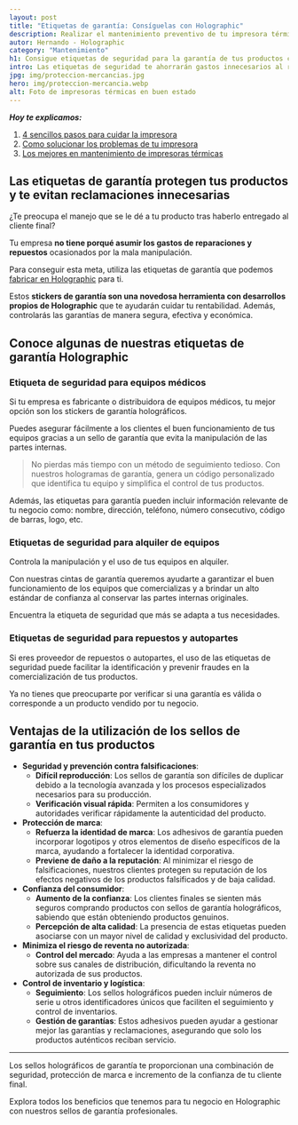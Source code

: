 ```yaml
---
layout: post
title: "Etiquetas de garantía: Consíguelas con Holographic"
description: Realizar el mantenimiento preventivo de tu impresora térmica te va a ahorra mucho dinero. Son unos pasos sencillos. Aprende cómo hacerlo con Holographic
autor: Hernando - Holographic
category: "Mantenimiento"
h1: Consigue etiquetas de seguridad para la garantía de tus productos con Holographic
intro: Las etiquetas de seguridad te ahorrarán gastos innecesarios al regular las garantías que ofrece tu empresa. ¡Conócelas!
jpg: img/proteccion-mercancias.jpg
hero: img/proteccion-mercancia.webp
alt: Foto de impresoras térmicas en buen estado
---
```

***Hoy te explicamos:***

1. [4 sencillos pasos para cuidar la impresora](#1-inspección-visual-de-la-impresora-térmica)
2. [Como solucionar los problemas de tu impresora](#solución-de-problemas-comunes-en-impresoras-térmicas)
3. [Los mejores en mantenimiento de impresoras térmicas](#el-mejor-servicio-técnico-para-impresoras-térmicas-lo-encuentras-en-holographic)

## Las etiquetas de garantía protegen tus productos y te evitan reclamaciones innecesarias

¿Te preocupa el manejo que se le dé a tu producto tras haberlo entregado al cliente final?

Tu empresa **no tiene porqué asumir los gastos de reparaciones y repuestos** ocasionados por la mala manipulación.

Para conseguir esta meta, utiliza las etiquetas de garantía que podemos [fabricar en Holographic](/) para ti.

Estos **stickers de garantía son una novedosa herramienta con desarrollos propios de Holographic** que te ayudarán cuidar tu rentabilidad. Además, controlarás las garantías de manera segura, efectiva y económica.

## Conoce algunas de nuestras etiquetas de garantía Holographic

### **Etiqueta de seguridad para equipos médicos**

Si tu empresa es fabricante o distribuidora de equipos médicos, tu mejor opción son los stickers de garantía holográficos.

Puedes asegurar fácilmente a los clientes el buen funcionamiento de tus equipos gracias a un sello de garantía que evita la manipulación de las partes internas.

>No pierdas más tiempo con un método de seguimiento tedioso. Con nuestros hologramas de garantía, genera un código personalizado que identifica tu equipo y simplifica el control de tus productos. 

Además, las etiquetas para garantía pueden incluir información relevante de tu negocio como: nombre, dirección, teléfono, número consecutivo, código de barras, logo, etc.

### **Etiquetas de seguridad para alquiler de equipos**

Controla la manipulación y el uso de tus equipos en alquiler.

Con nuestras cintas de garantía queremos ayudarte a garantizar el buen funcionamiento de los equipos que comercializas y a brindar un alto estándar de confianza al conservar las partes internas originales.

Encuentra la etiqueta de seguridad que más se adapta a tus necesidades.

### **Etiquetas de seguridad para repuestos y autopartes**

Si eres proveedor de repuestos o autopartes, el uso de las etiquetas de seguridad puede facilitar la identificación y prevenir fraudes en la comercialización de tus productos.

Ya no tienes que preocuparte por verificar si una garantía es válida o corresponde a un producto vendido por tu negocio.

## Ventajas de la utilización de los sellos de garantía en tus productos

- **Seguridad y prevención contra falsificaciones**:
    - **Difícil reproducción**: Los sellos de garantía son difíciles de duplicar debido a la tecnología avanzada y los procesos especializados necesarios para su producción.
    - **Verificación visual rápida**: Permiten a los consumidores y autoridades verificar rápidamente la autenticidad del producto.
- **Protección de marca**:
    - **Refuerza la identidad de marca**: Los adhesivos de garantía pueden incorporar logotipos y otros elementos de diseño específicos de la marca, ayudando a fortalecer la identidad corporativa.
    - **Previene de daño a la reputación**: Al minimizar el riesgo de falsificaciones, nuestros clientes protegen su reputación de los efectos negativos de los productos falsificados y de baja calidad.
- **Confianza del consumidor**:
    - **Aumento de la confianza**: Los clientes finales se sienten más seguros comprando productos con sellos de garantía holográficos, sabiendo que están obteniendo productos genuinos.
    - **Percepción de alta calidad**: La presencia de estas etiquetas pueden asociarse con un mayor nivel de calidad y exclusividad del producto.
- **Minimiza el riesgo de reventa no autorizada**:
    - **Control del mercado**: Ayuda a las empresas a mantener el control sobre sus canales de distribución, dificultando la reventa no autorizada de sus productos.
- **Control de inventario y logística**:
    - **Seguimiento**: Los sellos holográficos pueden incluir números de serie u otros identificadores únicos que faciliten el seguimiento y control de inventarios.
    - **Gestión de garantías**: Estos adhesivos pueden ayudar a gestionar mejor las garantías y reclamaciones, asegurando que solo los productos auténticos reciban servicio.

---

Los sellos holográficos de garantía te proporcionan una combinación de seguridad, protección de marca e incremento de la confianza de tu cliente final.

Explora todos los beneficios que tenemos para tu negocio en Holographic con nuestros sellos de garantía profesionales.